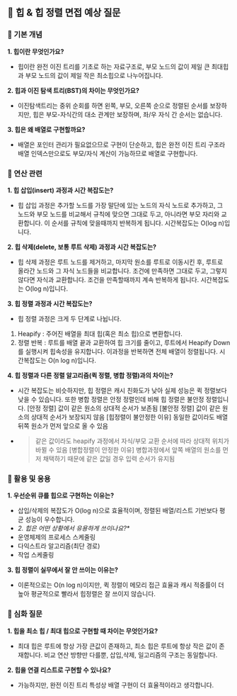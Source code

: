 <h2 id="📝-힙--힙-정렬-면접-예상-질문">📝 힙 &amp; 힙 정렬 면접 예상 질문</h2>
<h3 id="📌-기본-개념">📌 기본 개념</h3>
<p><strong>1. 힙이란 무엇인가요?</strong></p>
<ul>
<li>힙이란 완전 이진 트리를 기초로 하는 자료구조로, 부모 노드의 값이 제일 큰 최대힙과 부모 노드의 값이 제일 작은 최소힙으로 나누어집니다. </li>
</ul>
<p><strong>2. 힙과 이진 탐색 트리(BST)의 차이는 무엇인가요?</strong></p>
<ul>
<li>이진탐색트리는 중위 순회를 하면 왼쪽, 부모, 오른쪽 순으로 정렬된 순서를 보장하지만,
힙은 부모-자식간의 대소 관계만 보장하며, 좌/우 자식 간 순서는 없습니다.</li>
</ul>
<p><strong>3. 힙은 왜 배열로 구현할까요?</strong></p>
<ul>
<li>배열은 포인터 관리가 필요없으므로 구현이 단순하고, 힙은 완전 이진 트리 구조라 배열 인덱스만으로도 부모/자식 계산이 가능하므로 배열로 구현합니다.</li>
</ul>
<h3 id="📌-연산-관련">📌 연산 관련</h3>
<p><strong>1. 힙 삽입(insert) 과정과 시간 복잡도는?</strong></p>
<ul>
<li>힙 삽입 과정은 추가할 노드를 가장 말단에 있는 노드의 자식 노드로 추가하고, 그 노드와 부모 노드를 비교해서 규칙에 맞으면 그대로 두고, 아니라면 부모 자리와 교환합니다. 이 순서를 규칙에 맞을때까지 반복하게 됩니다.
시간복잡도는 O(log n)입니다.</li>
</ul>
<p><strong>2. 힙 삭제(delete, 보통 루트 삭제) 과정과 시간 복잡도는?</strong></p>
<ul>
<li>힙 삭제 과정은 루트 노드를 제거하고, 마지막 원소를 루트로 이동시킨 후, 루트로 올라간 노드와 그 자식 노드들을 비교합니다. 조건에 만족하면 그대로 두고, 그렇지 않다면 자식과 교환합니다. 조건을 만족할때까지 계속 반복하게 됩니다.
시간복잡도는 O(log n)입니다.</li>
</ul>
<p><strong>3. 힙 정렬 과정과 시간 복잡도는?</strong></p>
<ul>
<li>힙 정렬 과정은 크게 두 단계로 나뉩니다.</li>
</ul>
<ol>
<li>Heapify : 주어진 배열을 최대 힙(혹은 최소 힙)으로 변환합니다.</li>
<li>정렬 반복 : 루트를 배열 끝과 교환하여 힙 크기를 줄이고, 루트에서 Heapify Down를 실행시켜 힙속성을 유지합니다. 이과정을 반복하면 전체 배열이 정렬됩니다.
시간복잡도는 O(n log n)입니다.</li>
</ol>
<p><strong>4. 힙 정렬과 다른 정렬 알고리즘(퀵 정렬, 병합 정렬)과의 차이는?</strong></p>
<ul>
<li>시간 복잡도는 비슷하지만, 힙 정렬은 캐시 친화도가 낮아 실제 성능은 퀵 정렬보다 낮을 수 있습니다. 또한 병합 정렬은 안정 정렬인데 비해 힙 정렬은 불안정 정렬입니다.
[안정 정렬]
값이 같은 원소의 상대적 순서가 보존됨
[불안정 정렬]
값이 같은 원소의 상대적 순서가 보장되지 않음
[힙정렬이 불안정한 이유]
동일한 값이라도 배열 뒤쪽 원소가 먼저 앞으로 올 수 있음 </li>
<li><blockquote>
<p>같은 값이라도 heapify 과정에서 자식/부모 교환 순서에 따라 상대적 위치가 바뀔 수 있음
[병합정렬이 안정한 이유]
병합과정에서 앞쪽 배열의 원소를 먼저 채택하기 때문에 같은 값일 경우 입력 순서가 유지됨</p>
</blockquote>
</li>
</ul>
<h3 id="📌-활용-및-응용">📌 활용 및 응용</h3>
<p><strong>1. 우선순위 큐를 힙으로 구현하는 이유는?</strong></p>
<ul>
<li>삽입/삭제의 복잡도가 O(log n)으로 효율적이며, 정렬된 배열/리스트 기반보다 평균 성능이 우수합니다.</li>
<li><em>2. 힙은 어떤 상황에서 유용하게 쓰이나요?*</em></li>
<li>운영체제의 프로세스 스케줄링</li>
<li>다익스트라 알고리즘(최단 경로)</li>
<li>작업 스케줄링</li>
</ul>
<p><strong>3. 힙 정렬이 실무에서 잘 안 쓰이는 이유는?</strong></p>
<ul>
<li>이론적으로는 O(n log n)이지만, 퀵 정렬이 메모리 접근 효율과 캐시 적중률이 더 높아 평균적으로 빨라서 힙정렬은 잘 쓰이지 않습니다. </li>
</ul>
<h3 id="📌-심화-질문">📌 심화 질문</h3>
<p><strong>1. 힙을 최소 힙 / 최대 힙으로 구현할 때 차이는 무엇인가요?</strong></p>
<ul>
<li>최대 힙은 루트에 항상 가장 큰값이 존재하고, 최소 힙은 루트에 항상 작은 값이 존재합니다. 비교 연산 방향만 다를뿐, 삽입,삭제, 일고리즘의 구조는 동일합니다.</li>
</ul>
<p><strong>2. 힙을 연결 리스트로 구현할 수 있나요?</strong></p>
<ul>
<li>가능하지만, 완전 이진 트리 특성상 배열 구현이 더 효율적이라고 생각합니다.</li>
</ul>